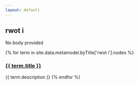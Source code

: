 ```yaml
---
layout: default
---
```

<style>
.initial-content {
  padding-left:5%;
  padding-right:25px;
}
</style>

## rwot i

No body provided

{% for term in site.data.metamodel.byTitle['rwot i'].nodes %}
### <a href='/_pages/embed?t={{ term.title }}'>{{ term.title }}</a>

{{ term.description }}
{% endfor %}

